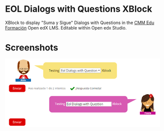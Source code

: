 
# EOL Dialogs with Questions XBlock
XBlock to display "Suma y Sigue" Dialogs with Questions in the [CMM Edu Formación](https://cmmeduformacion.uchile.cl) Open edX LMS. Editable within Open edx Studio.

# Screenshots
![Screenshot-example](dialogsquestionsxblock/examples/04-11-2019.png?style=center)